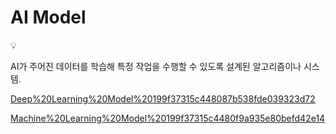 # AI Model

<aside>
💡

AI가 주어진 데이터를 학습해 특정 작업을 수행할 수 있도록 설계된 알고리즘이나 시스템.

</aside>

[Deep%20Learning%20Model%20199f37315c448087b538fde039323d72](Deep%20Learning%20Model%20199f37315c448087b538fde039323d72)

[Machine%20Learning%20Model%20199f37315c4480f9a935e80befd42e14](Machine%20Learning%20Model%20199f37315c4480f9a935e80befd42e14)